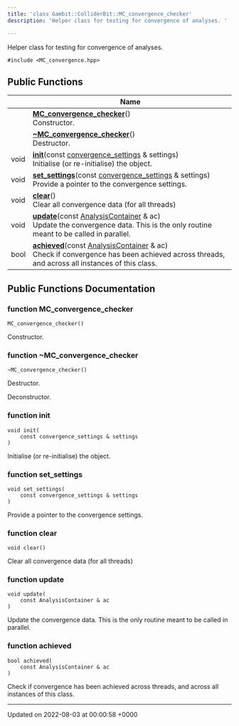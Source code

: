 ```yaml
---
title: 'class Gambit::ColliderBit::MC_convergence_checker'
description: 'Helper class for testing for convergence of analyses. '

---
```









Helper class for testing for convergence of analyses. 


`#include <MC_convergence.hpp>`

## Public Functions

|                | Name           |
| -------------- | -------------- |
| | **[MC_convergence_checker](/documentation/code/darkbit_development/classes/classgambit_1_1colliderbit_1_1mc__convergence__checker/#function-mc-convergence-checker)**()<br>Constructor.  |
| | **[~MC_convergence_checker](/documentation/code/darkbit_development/classes/classgambit_1_1colliderbit_1_1mc__convergence__checker/#function-~mc-convergence-checker)**()<br>Destructor.  |
| void | **[init](/documentation/code/darkbit_development/classes/classgambit_1_1colliderbit_1_1mc__convergence__checker/#function-init)**(const [convergence_settings](/documentation/code/darkbit_development/classes/structgambit_1_1colliderbit_1_1convergence__settings/) & settings)<br>Initialise (or re-initialise) the object.  |
| void | **[set_settings](/documentation/code/darkbit_development/classes/classgambit_1_1colliderbit_1_1mc__convergence__checker/#function-set-settings)**(const [convergence_settings](/documentation/code/darkbit_development/classes/structgambit_1_1colliderbit_1_1convergence__settings/) & settings)<br>Provide a pointer to the convergence settings.  |
| void | **[clear](/documentation/code/darkbit_development/classes/classgambit_1_1colliderbit_1_1mc__convergence__checker/#function-clear)**()<br>Clear all convergence data (for all threads)  |
| void | **[update](/documentation/code/darkbit_development/classes/classgambit_1_1colliderbit_1_1mc__convergence__checker/#function-update)**(const [AnalysisContainer](/documentation/code/darkbit_development/classes/classgambit_1_1colliderbit_1_1analysiscontainer/) & ac)<br>Update the convergence data. This is the only routine meant to be called in parallel.  |
| bool | **[achieved](/documentation/code/darkbit_development/classes/classgambit_1_1colliderbit_1_1mc__convergence__checker/#function-achieved)**(const [AnalysisContainer](/documentation/code/darkbit_development/classes/classgambit_1_1colliderbit_1_1analysiscontainer/) & ac)<br>Check if convergence has been achieved across threads, and across all instances of this class.  |

## Public Functions Documentation

### function MC_convergence_checker

```
MC_convergence_checker()
```

Constructor. 

### function ~MC_convergence_checker

```
~MC_convergence_checker()
```

Destructor. 

Deconstructor. 


### function init

```
void init(
    const convergence_settings & settings
)
```

Initialise (or re-initialise) the object. 

### function set_settings

```
void set_settings(
    const convergence_settings & settings
)
```

Provide a pointer to the convergence settings. 

### function clear

```
void clear()
```

Clear all convergence data (for all threads) 

### function update

```
void update(
    const AnalysisContainer & ac
)
```

Update the convergence data. This is the only routine meant to be called in parallel. 

### function achieved

```
bool achieved(
    const AnalysisContainer & ac
)
```

Check if convergence has been achieved across threads, and across all instances of this class. 

-------------------------------

Updated on 2022-08-03 at 00:00:58 +0000